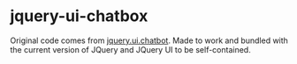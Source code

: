 # jquery-ui-chatbox

Original code comes from [jquery.ui.chatbot](https://github.com/dexterpu/jquery.ui.chatbox). Made to work and bundled with the current version of JQuery and JQuery UI to be self-contained.
